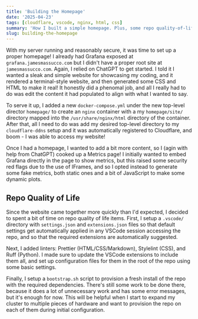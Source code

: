 ```yaml
---
title: 'Building the Homepage'
date: '2025-04-23'
tags: [cloudflare, vscode, nginx, html, css]
summary: 'How I built a simple homepage. Plus, some repo quality-of-life setup'
slug: building-the-homepage
---
```


With my server running and reasonably secure, it was time to set up a proper homepage! I already had Grafana exposed at `grafana.jamesmassucco.com` but I didn't have a proper root site at `jamesmassucco.com`. Again, I relied on ChatGPT to get started. I told it I wanted a sleak and simple website for showcasing my coding, and it rendered a terminal-style website, and then generated some CSS and HTML to make it real! It honestly did a phenomal job, and all I really had to do was edit the content it had populated to align with what I wanted to say.

To serve it up, I added a new `docker-compose.yml` under the new top-level director `homepage/` to create an `nginx` container with a my `homepage/site/` directory mapped into the `/usr/share/nginx/html` directory of the container. After that, all I need to do was add my desired top-level directory to my `cloudflare-ddns` setup and it was automatically registered to Cloudflare, and boom - I was able to access my website!

Once I had a homepage, I wanted to add a bit more content, so I (agin with help from ChatGPT) cooked up a Metrics page! I initially wanted to embed Grafana directly in the page to show metrics, but this raised some security red flags due to the use of IFrames, and so I opted instead to generate some fake metrics, both static ones and a bit of JavaScript to make some dynamic plots.

## Repo Quality of Life

Since the website came together more quickly than I'd expected, I decided to spent a bit of time on repo quality of life items. First, I setup a `.vscode/` directory with `settings.json` and `extensions.json` files so that default settings get automatically applied in any VSCode session accessing the repo, and so that the required extensions are automatically suggested.

Next, I added linters: Prettier (HTML/CSS/Markdown), Stylelint (CSS), and Ruff (Python). I made sure to update the VSCode extensions to include them all, and set up configuration files for them in the root of the repo using some basic settings.

Finally, I setup a `bootstrap.sh` script to provision a fresh install of the repo with the required dependencies. There's still some work to be done there, because it does a lot of unnecessary work and has some error messages, but it's enough for now. This will be helpful when I start to expand my cluster to multiple pieces of hardware and want to provision the repo on each of them during initial configuration.

